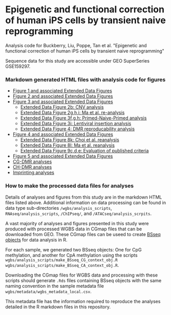 # Epigenetic and functional correction of human iPS cells by transient naive reprogramming

Analysis code for Buckberry, Liu, Poppe, Tan et al. "Epigenetic and functional correction of human iPS cells by transient naive reprogramming"

Sequence data for this study are accessible under GEO SuperSeries GSE159297.

### Markdown generated HTML files with analysis code for figures
- [Figure 1 and associated Extended Data Figures](Figure_1.html)
- [Figure 2 and associated Extended Data Figures](Fig_2.html)
- [Figure 3 and associated Extended Data Figures](Fig_3.html)
    - [Extended Data Figure 2b: CNV analysis](ED_Fig_2b.html)
    - [Extended Data Figure 2g,h,i: Ma et al. re-analysis]()
    - [Extended Data Figure 3f,g,h: Primed-Naive-Primed analysis]()
    - [Extended Data Figure 3i: Lentiviral insertion analysis]()
    - [Extended Data Figure 4: DMR reproducability analysis]()
- [Figure 4 and associated Extended Data Figures]()
    - [Extended Data Figure 8k: Choi et al. reanalysis](Choi_ESC_iPSC_differential_expression.html)
    - [Extended Data Figure 8l: Ma et al. reanalysis](SCNT_differential_expression.html)
    - [Extended Data Figure 9c,d,e: Evaluation of published criteria](REVISION_Koyanagi_Ruiz_genes_TE_methylation.html)
- [Figure 5 and associated Extended Data Figures](REVISION_differentiation_quantifications.html)  
- [CG-DMR analyses](CG_DMR_analysis.html)
- [CH-DMR analyses](CH_DMR_analysis.nb.html)
- [Imprinting analyses](REVISION_imprinting_analyses.html)

### How to make the processed data files for analyses
Details of analyses and figures from this study are in the markdown HTML files listed above. Additional information on data processing can be found in data type sub-directories `/wgbs/analysis_scripts`, `RNAseq/analysis_scripts`, `/ChIPseq/`, and `/ATACseq/analysis_scrpits`.   

A vast majority of analyses and figures presented in this study were produced with processed WGBS data in CGmap files that can be downloaded from GEO. These CGmap files can be useed to create [BSseq objects](https://www.bioconductor.org/packages/devel/bioc/vignettes/bsseq/inst/doc/bsseq.html#3_Using_objects_of_class_BSseq) for data analysis in R.   

For each sample, we generated two BSseq objects: One for CpG methylation, and another for CpA methylation using the scripts `wgbs/analysis_scripts/make_BSseq_CG_context_obj.R` `wgbs/analysis_scripts/make_BSseq_CA_context_obj.R`.  

Downloading the CGmap files for WGBS data and processing with these scripts should generate `.Rds` files containing BSseq objects with the same naming convention in the sample metadata file `wgbs/metadata/wgbs_metadata_local.csv`.  

This metadata file has the information required to reproduce the analyses detailed in the R markdown files in this repository.  











